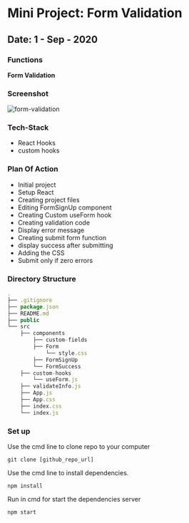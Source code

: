 # Mini Project: Form Validation

## Date: 1 - Sep - 2020

### Functions
**Form Validation**

### Screenshot

<img src="https://i.imgur.com/xpPL8ir.png" alt="form-validation"/>

### Tech-Stack
- React Hooks
- custom hooks

### Plan Of Action
- Initial project
- Setup React
- Creating project files
- Editing FormSignUp component
- Creating Custom useForm hook
- Creating validation code
- Display error message
- Creating submit form function
- display success after submitting
- Adding the CSS
- Submit only if zero errors

### Directory Structure

```js
.
├── .gitignore
├── package.json
├── README.md
├── public
└── src
    ├── components
        ├── custom-fields
        ├── Form
            └── style.css
        ├── FormSignUp
        └── FormSuccess
    ├── custom-hooks
        └── useForm.js
    ├── validateInfo.js
    ├── App.js
    ├── App.css
    ├── index.css
    └── index.js
```

### Set up

Use the cmd line to clone repo to your computer

```
git clone [github_repo_url]
```

Use the cmd line to install dependencies.

```
npm install
```

Run in cmd for start the dependencies server

```
npm start
```
